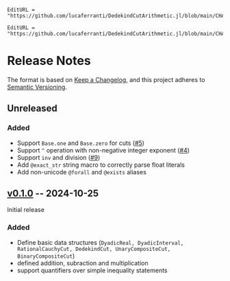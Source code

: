 ```@meta
EditURL = "https://github.com/lucaferranti/DedekindCutArithmetic.jl/blob/main/CHANGELOG.md"
```

```@meta
EditURL = "https://github.com/lucaferranti/DedekindCutArithmetic.jl/blob/main/CHANGELOG.md"
```

# Release Notes

The format is based on [Keep a Changelog](https://keepachangelog.com/en/1.0.0/), and this project adheres to [Semantic Versioning](https://semver.org/spec/v2.0.0.html).

## Unreleased

### Added

- Support `Base.one` and `Base.zero` for cuts ([#5](https://github.com/lucaferranti/DedekindCutArithmetic.jl/issues/5))
- Support `^` operation with non-negative integer exponent ([#4](https://github.com/lucaferranti/DedekindCutArithmetic.jl/issues/4))
- Support `inv` and division ([#9](https://github.com/lucaferranti/DedekindCutArithmetic.jl/issues/9))
- Add `@exact_str` string macro to correctly parse float literals
- Add non-unicode `@forall` and `@exists` aliases

## [v0.1.0](https://github.com/lucaferranti/DedekindCutArithmetic.jl/releases/tag/v0.1.0) -- 2024-10-25

Initial release

### Added

- Define basic data structures (`DyadicReal, DyadicInterval, RationalCauchyCut, DedekindCut, UnaryCompositeCut, BinaryCompositeCut`)
- defined addition, subraction and multiplication
- support quantifiers over simple inequality statements
